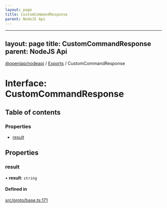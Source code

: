 ```yaml
---
layout: page
title: CustomCommandResponse
parent: NodeJS Api
---
```

---
layout: page
title: CustomCommandResponse
parent: NodeJS Api
---
[@openiap/nodeapi](../README.md) / [Exports](../modules.md) / CustomCommandResponse

# Interface: CustomCommandResponse

## Table of contents

### Properties

- [result](CustomCommandResponse.html#result)

## Properties

### result

• **result**: `string`

#### Defined in

[src/proto/base.ts:171](https://github.com/openiap/nodeapi/blob/a6b5438/src/proto/base.ts#L171)
